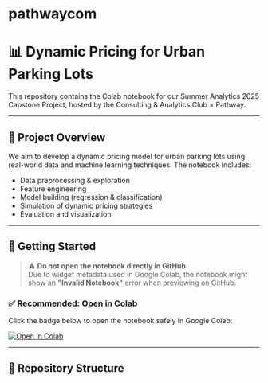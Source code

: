 # pathwaycom
# 📊 Dynamic Pricing for Urban Parking Lots

This repository contains the Colab notebook for our Summer Analytics 2025 Capstone Project, hosted by the Consulting & Analytics Club × Pathway.

---

## 📝 Project Overview

We aim to develop a dynamic pricing model for urban parking lots using real-world data and machine learning techniques. The notebook includes:

- Data preprocessing & exploration  
- Feature engineering  
- Model building (regression & classification)  
- Simulation of dynamic pricing strategies  
- Evaluation and visualization

---

## 🚀 Getting Started

> ⚠️ **Do not open the notebook directly in GitHub.**  
> Due to widget metadata used in Google Colab, the notebook might show an **"Invalid Notebook"** error when previewing on GitHub.

### ✅ Recommended: Open in Colab

Click the badge below to open the notebook safely in Google Colab:

[![Open In Colab](https://colab.research.google.com/assets/colab-badge.svg)](https://colab.research.google.com/github/pathwaycom/Shubhrat.ipynb)

---

## 📂 Repository Structure

